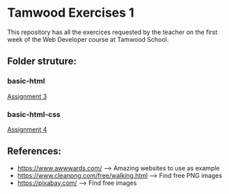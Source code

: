 # Tamwood Exercises 1

This repository has all the exercices requested by the teacher on the first week of the Web Developer course at Tamwood School. 

## Folder struture: 

### basic-html

[Assignment 3](/basic-html/)

### basic-html-css

[Assignment 4](/basic-html-css/)

## References:

- https://www.awwwards.com/ --> Amazing websites to use as example
- https://www.cleanpng.com/free/walking.html --> Find free PNG images
- https://pixabay.com/ --> Find free images